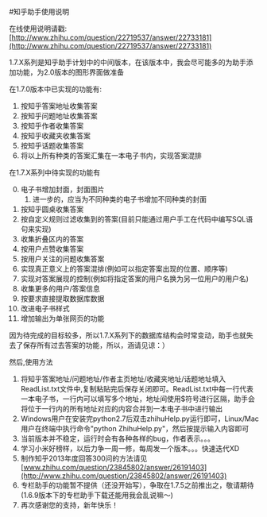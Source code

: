 #知乎助手使用说明

在线使用说明请戳: [http://www.zhihu.com/question/22719537/answer/22733181](http://www.zhihu.com/question/22719537/answer/22733181)

1.7.X系列是知乎助手计划中的中间版本，在该版本中，我会尽可能多的为助手添加功能，为2.0版本的图形界面做准备

在1.7.0版本中已实现的功能有:

1.  按知乎答案地址收集答案
2.  按知乎问题地址收集答案
3.  按知乎作者收集答案
4.  按知乎收藏夹收集答案
5.  按知乎话题收集答案
6.  将以上所有种类的答案汇集在一本电子书内，实现答案混排

在1.7.X系列中待实现的功能有
  
0.  电子书增加封面，封面图片
    1.  进一步的，应当为不同种类的电子书增加不同种类的封面
1.  按知乎圆桌收集答案
2.  按自定义规则过滤收集到的答案(目前只能通过用户手工在代码中编写SQL语句来实现)
3.  收集折叠区内的答案
4.  按用户点赞收集答案
5.  按用户关注的问题收集答案
6.  实现真正意义上的答案混排(例如可以指定答案出现的位置、顺序等)
7.  实现对答案展现的控制(例如将指定答案的用户名换为另一位用户的用户名)
8.  收集更多的用户/答案信息
9.  按要求直接提取数据库数据
9.  改进电子书样式
10. 增加输出为单张网页的功能

因为待完成的目标较多，所以1.7.X系列下的数据库结构会时常变动，助手也就失去了保存所有过去答案的功能，所以，涵请见谅：）

然后,使用方法

1.  将知乎答案地址/问题地址/作者主页地址/收藏夹地址/话题地址填入ReadList.txt文件中,复制粘贴完后保存关闭即可。ReadList.txt中每一行代表一本电子书，一行内可以填写多个地址，地址间使用$符号进行区隔，助手会将位于一行内的所有地址对应的内容合并到一本电子书中进行输出
2.  Windows用户在安装完python2.7后双击zhihuHelp.py运行即可，Linux/Mac用户在终端中执行命令"python ZhihuHelp.py"，然后按提示输入内容即可
3.  当前版本并不稳定，运行时会有各种各样的bug，作者表示。。。
4.  学习小米好榜样，以后力争一周一修，每周发一个版本。。。快速迭代XD
5.  制作知乎2013年度回答300问的方法请见[www.zhihu.com/question/23845802/answer/26191403](http://www.zhihu.com/question/23845802/answer/26191403)
5.  专栏助手的功能暂不提供（还没开始写），争取在1.7.5之前推出之，敬请期待(1.6.9版本下的专栏助手下载还能用我会乱说嘛～)
6.  再次感谢您的支持，新年快乐！


